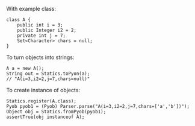With example class:

    class A {
        public int i = 3;
        public Integer i2 = 2;
        private int j = 7;
        Set<Character> chars = null;
    }

To turn objects into strings:

    A a = new A();
    String out = Statics.toPyon(a);
    // "A(i=3,i2=2,j=7,chars=null)"

To create instance of objects:

    Statics.register(A.class);
    Pyob pyob1 = (Pyob) Parser.parse("A(i=3,i2=2,j=7,chars=['a','b'])");
    Object obj = Statics.fromPyob(pyob1);
    assertTrue(obj instanceof A);
